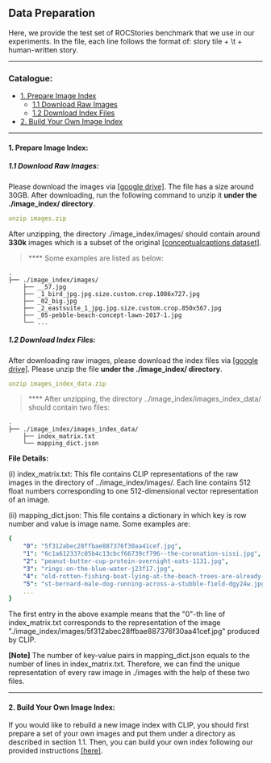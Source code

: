 ## Data Preparation
Here, we provide the test set of ROCStories benchmark that we use in our experiments. In the file, each line follows the format of: story tile + \t + human-written story. 


****
### Catalogue:
* <a href='#prepare_image_index'>1. Prepare Image Index</a>
    * <a href='#download_images'>1.1 Download Raw Images</a>
    * <a href='#download_index'>1.2 Download Index Files</a>
* <a href='#build_own_index'>2. Build Your Own Image Index</a>

****

<span id='prepare_image_index'/>

#### 1. Prepare Image Index:

<span id='download_images'/>

##### 1.1 Download Raw Images:
Please download the images via [[google drive]](https://drive.google.com/file/d/1TZOxHdGxi_uKnRkVP-bUq0d0yjq8Ny_D/view?usp=sharing). The file has a size around 30GB. After downloading, run the following command to unzip it **under the ./image_index/ directory**.
```yaml
unzip images.zip
```

After unzipping, the directory ./image_index/images/ should contain around **330k** images which is a subset of the original [[conceptualcaptions dataset]](https://www.conceptualcaptions.com/home). 

> **** Some examples are listed as below:

    .
    ├── ./image_index/images/                       
        ├── __57.jpg         
        ├── _1_bird_jpg.jpg.size.custom.crop.1086x727.jpg 
        ├── _02_big.jpg 
        ├── _2_eastsuite_1_jpg.jpg.size.custom.crop.850x567.jpg 
        ├── _05-pebble-beach-concept-lawn-2017-1.jpg 
        └── ...


<span id='download_index'/>

##### 1.2 Download Index Files:
After downloading raw images, please download the index files via [[google drive]](https://drive.google.com/file/d/13qCKHdGuV1Rp3KbWHRSS6FStd-fnF48i/view). Please unzip the file **under the ./image_index/ directory**.
```yaml
unzip images_index_data.zip
```

> **** After unzipping, the directory ../image_index/images_index_data/ should contain two files:

    .
    ├── ./image_index/images_index_data/                      
        ├── index_matrix.txt         
        └── mapping_dict.json

**File Details:**

(i) index_matrix.txt: This file contains CLIP representations of the raw images in the directory of ../image_index/images/. Each line contains 512 float numbers corresponding to one 512-dimensional vector representation of an image.

(ii) mapping_dict.json: This file contains a dictionary in which key is row number and value is image name. Some examples are:
```yaml
{  
    "0": "5f312abec28ffbae887376f30aa41cef.jpg",
    "1": "6c1a612337c05b4c13cbcf66739cf796--the-coronation-sissi.jpg",
    "2": "peanut-butter-cup-protein-overnight-oats-1131.jpg",
    "3": "rings-on-the-blue-water-j23f17.jpg",
    "4": "old-rotten-fishing-boat-lying-at-the-beach-trees-are-already-growing-drf2a3.jpg",
    "5": "st-bernard-male-dog-running-across-a-stubble-field-dgy24w.jpg",
    ...
}
```

The first entry in the above example means that the "0"-th line of index_matrix.txt corresponds to the representation of the image "./image_index/images/5f312abec28ffbae887376f30aa41cef.jpg" produced by CLIP.

**[Note]** The number of key-value pairs in mapping_dict.json equals to the number of lines in index_matrix.txt. Therefore, we can find the unique representation of every raw image in ./images with the help of these two files.

****

<span id='build_own_index'/>

#### 2. Build Your Own Image Index:
If you would like to rebuild a new image index with CLIP, you should first prepare a set of your own images and put them under a directory as described in section 1.1. Then, you can build your own index following our provided instructions [[here]](https://github.com/yxuansu/MAGIC/tree/main/image_index).

